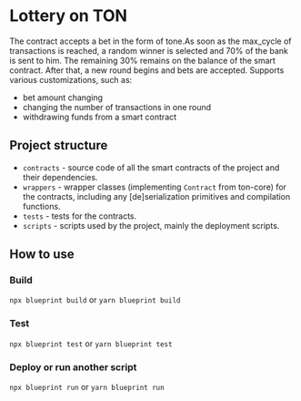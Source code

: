 # Lottery on TON
The contract accepts a bet in the form of tone.As soon as the max_cycle of transactions is reached, a random winner is selected and 70% of the bank is sent to him. The remaining 30% remains on the balance of the smart contract. After that, a new round begins and bets are accepted. Supports various customizations, such as:
- bet amount changing
- changing the number of transactions in one round
- withdrawing funds from a smart contract

## Project structure

-   `contracts` - source code of all the smart contracts of the project and their dependencies.
-   `wrappers` - wrapper classes (implementing `Contract` from ton-core) for the contracts, including any [de]serialization primitives and compilation functions.
-   `tests` - tests for the contracts.
-   `scripts` - scripts used by the project, mainly the deployment scripts.

## How to use

### Build

`npx blueprint build` or `yarn blueprint build`

### Test

`npx blueprint test` or `yarn blueprint test`

### Deploy or run another script

`npx blueprint run` or `yarn blueprint run`

